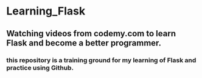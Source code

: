 # Learning_Flask
## Watching videos from codemy.com to learn Flask and become a better programmer.
### this repository is a training ground for my learning of Flask and practice using Github.
